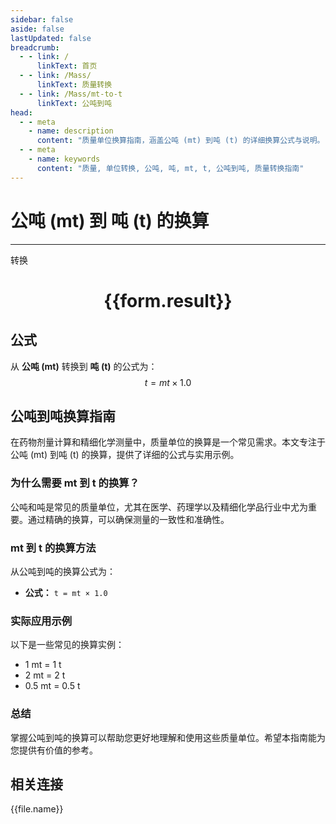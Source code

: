 ```yaml
---
sidebar: false
aside: false
lastUpdated: false
breadcrumb:
  - - link: /
      linkText: 首页
  - - link: /Mass/
      linkText: 质量转换
  - - link: /Mass/mt-to-t
      linkText: 公吨到吨
head:
  - - meta
    - name: description
      content: "质量单位换算指南，涵盖公吨 (mt) 到吨 (t) 的详细换算公式与说明。"
  - - meta
    - name: keywords
      content: "质量, 单位转换, 公吨, 吨, mt, t, 公吨到吨, 质量转换指南"
---
```

# 公吨 (mt) 到 吨 (t) 的换算
---
<script setup>
import { onMounted, reactive, inject, ref } from 'vue'
import { NButton, NForm, NFormItem, NInput, NInputNumber, NSelect, NCard, useMessage,NGrid ,NGi } from 'naive-ui'
import { defineClientComponent } from 'vitepress'
import { Mass } from '../../files';

const convert = inject('convert')

const form = reactive({
  number: null,
  result: '',
})

const convertHandler = () => {
  if (form.number !== null && !isNaN(form.number)) {
    const convertedValue = parseFloat(form.number) * 1.0
    form.result = `${form.number}mt = ${convertedValue.toFixed(2)}t`
  } else {
    form.result = '请输入有效的数值。'
  }
}
</script>

<n-form size="large" :model="form">
  <n-form-item label="公吨 (mt)">
    <n-input-number v-model:value="form.number" placeholder="输入公吨" style="width: 100%" />
  </n-form-item>
  <n-form-item>
    <n-button type="primary" @click="convertHandler" block>转换</n-button>
  </n-form-item>
</n-form>

<n-card  embedded :bordered="false" hoverable>
  <div  style="text-align:center">
    <h1>{{form.result}}</h1>
  </div>
</n-card>

## 公式

从 **公吨 (mt)** 转换到 **吨 (t)** 的公式为：
$$ t = mt \times 1.0 $$

## 公吨到吨换算指南

在药物剂量计算和精细化学测量中，质量单位的换算是一个常见需求。本文专注于公吨 (mt) 到吨 (t) 的换算，提供了详细的公式与实用示例。

### 为什么需要 mt 到 t 的换算？

公吨和吨是常见的质量单位，尤其在医学、药理学以及精细化学品行业中尤为重要。通过精确的换算，可以确保测量的一致性和准确性。

### mt 到 t 的换算方法

从公吨到吨的换算公式为：

- **公式：** `t = mt × 1.0`

### 实际应用示例

以下是一些常见的换算实例：

- 1 mt = 1 t
- 2 mt = 2 t
- 0.5 mt = 0.5 t

### 总结

掌握公吨到吨的换算可以帮助您更好地理解和使用这些质量单位。希望本指南能为您提供有价值的参考。

## 相关连接
<n-grid x-gap="12" :cols="4">
  <n-gi v-for="(file, index) in Mass" :key="index">
    <n-button
      text
      tag="a"
      :href="file.path"
      type="primary"
    >
      {{file.name}}
    </n-button>
  </n-gi>
</n-grid>